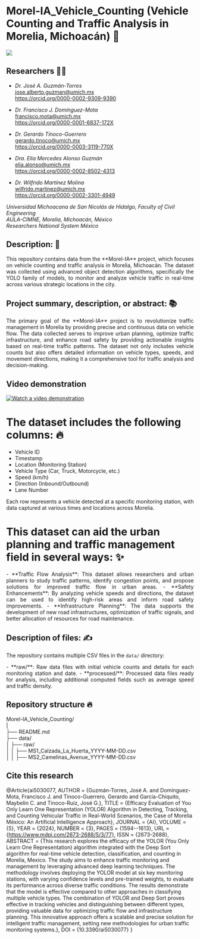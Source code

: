 # Morel-IA_Vehicle_Counting (Vehicle Counting and Traffic Analysis in Morelia, Michoacán) 🚗
![](TrafficFlow.jpg)

## Researchers 🧑‍🔬
- *Dr. José A. Guzmán-Torres* <br />
jose.alberto.guzman@umich.mx <br />
https://orcid.org/0000-0002-9309-9390

- *Dr. Francisco J. Domínguez-Mota* <br />
francisco.mota@umich.mx <br />
https://orcid.org/0000-0001-6837-172X

- *Dr. Gerardo Tinoco-Guerrero* <br />
gerardo.tinoco@umich.mx <br />
https://orcid.org/0000-0003-3119-770X

- *Dra. Elia Mercedes Alonso Guzmán* <br />
elia.alonso@umich.mx <br />
https://orcid.org/0000-0002-8502-4313

- *Dr. Wilfrido Martínez Molina* <br />
wilfrido.martinez@umich.mx <br />
https://orcid.org/0000-0002-3301-4949

*Universidad Michoacana de San Nicolás de Hidalgo, Faculty of Civil Engineering* <br />
*AULA-CIMNE, Morelia, Michoacán, México* <br />
*Researchers National System México*

## Description: 📝

<p align="justify"> This repository contains data from the **Morel-IA** project, which focuses on vehicle counting and traffic analysis in Morelia, Michoacán. The dataset was collected using advanced object detection algorithms, specifically the YOLO family of models, to monitor and analyze vehicle traffic in real-time across various strategic locations in the city.
</p>

## Project summary, description, or abstract: 📚
<p align="justify">
The primary goal of the **Morel-IA** project is to revolutionize traffic management in Morelia by providing precise and continuous data on vehicle flow. The data collected serves to improve urban planning, optimize traffic infrastructure, and enhance road safety by providing actionable insights based on real-time traffic patterns. The dataset not only includes vehicle counts but also offers detailed information on vehicle types, speeds, and movement directions, making it a comprehensive tool for traffic analysis and decision-making.
</p>

## Video demonstration
[![Watch a video demonstration](https://img.youtube.com/vi/ISWTuto5ocA/maxresdefault.jpg)](https://youtu.be/ISWTuto5ocA)

# The dataset includes the following columns: 🔥
- Vehicle ID <br />
- Timestamp <br />
- Location (Monitoring Station) <br />
- Vehicle Type (Car, Truck, Motorcycle, etc.) <br />
- Speed (km/h) <br />
- Direction (Inbound/Outbound) <br />
- Lane Number <br />

Each row represents a vehicle detected at a specific monitoring station, with data captured at various times and locations across Morelia.

# This dataset can aid the urban planning and traffic management field in several ways: ✨
<p align="justify">
- **Traffic Flow Analysis**: This dataset allows researchers and urban planners to study traffic patterns, identify congestion points, and propose solutions for improved traffic flow in urban areas.
- **Safety Enhancements**: By analyzing vehicle speeds and directions, the dataset can be used to identify high-risk areas and inform road safety improvements.
- **Infrastructure Planning**: The data supports the development of new road infrastructures, optimization of traffic signals, and better allocation of resources for road maintenance.
</p>

## Description of files: ✍️
The repository contains multiple CSV files in the `data/` directory:
<p align="justify">
- **raw/**: Raw data files with initial vehicle counts and details for each monitoring station and date.
- **processed/**: Processed data files ready for analysis, including additional computed fields such as average speed and traffic density.
</p>

## Repository structure 🔥
Morel-IA_Vehicle_Counting/ <br />
| <br />
├── README.md <br />
├── data/ <br />
│   ├── raw/ <br />
│   │   ├── MS1_Calzada_La_Huerta_YYYY-MM-DD.csv <br />
│   │   ├── MS2_Camelinas_Avenue_YYYY-MM-DD.csv <br />

## Cite this research
@Article{ai5030077,
AUTHOR = {Guzmán-Torres, José A. and Domínguez-Mota, Francisco J. and Tinoco-Guerrero, Gerardo and García-Chiquito, Maybelin C. and Tinoco-Ruíz, José G.},
TITLE = {Efficacy Evaluation of You Only Learn One Representation (YOLOR) Algorithm in Detecting, Tracking, and Counting Vehicular Traffic in Real-World Scenarios, the Case of Morelia México: An Artificial Intelligence Approach},
JOURNAL = {AI},
VOLUME = {5},
YEAR = {2024},
NUMBER = {3},
PAGES = {1594--1613},
URL = {https://www.mdpi.com/2673-2688/5/3/77},
ISSN = {2673-2688},
ABSTRACT = {This research explores the efficacy of the YOLOR (You Only Learn One Representation) algorithm integrated with the Deep Sort algorithm for real-time vehicle detection, classification, and counting in Morelia, Mexico. The study aims to enhance traffic monitoring and management by leveraging advanced deep learning techniques. The methodology involves deploying the YOLOR model at six key monitoring stations, with varying confidence levels and pre-trained weights, to evaluate its performance across diverse traffic conditions. The results demonstrate that the model is effective compared to other approaches in classifying multiple vehicle types. The combination of YOLOR and Deep Sort proves effective in tracking vehicles and distinguishing between different types, providing valuable data for optimizing traffic flow and infrastructure planning. This innovative approach offers a scalable and precise solution for intelligent traffic management, setting new methodologies for urban traffic monitoring systems.},
DOI = {10.3390/ai5030077}
}
